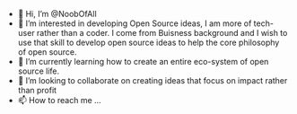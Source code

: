 - 👋 Hi, I’m @NoobOfAll
- 👀 I’m interested in developing Open Source ideas, I am more of tech-user rather than a coder. I come from Buisness background and I wish to use that skill to develop open source ideas to help the core philosophy of open source.
- 🌱 I’m currently learning how to create an entire eco-system of open source life. 
- 💞️ I’m looking to collaborate on creating ideas that focus on impact rather than profit
- 📫 How to reach me ...

<!---
NoobOfAll/NoobOfAll is a ✨ special ✨ repository because its `README.md` (this file) appears on your GitHub profile.
You can click the Preview link to take a look at your changes.
--->
